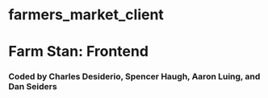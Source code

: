 # farmers_market_client
# Farm Stan: Frontend
### Coded by Charles Desiderio, Spencer Haugh, Aaron Luing, and Dan Seiders

